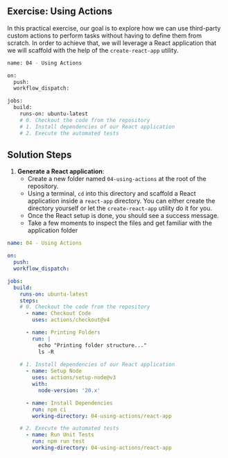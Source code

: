 

## Exercise: Using Actions
In this practical exercise, our goal is to explore how we can use third-party custom actions to perform tasks without having to define them from scratch.
In order to achieve that, we will leverage a React application that we will scaffold with the help of the `create-react-app` utility.
```sh
name: 04 - Using Actions

on:
  push:
  workflow_dispatch:

jobs:
  build:
    runs-on: ubuntu-latest
    # 0. Checkout the code from the repository
    # 1. Install dependencies of our React application
    # 2. Execute the automated tests
```

## Solution Steps
1. **Generate a React application**:
   - Create a new folder named `04-using-actions` at the root of the repository.
   - Using a terminal, `cd` into this directory and scaffold a React application inside a `react-app` directory. You can either create the directory yourself or let the `create-react-app` utility do it for you.
   - Once the React setup is done, you should see a success message.
   - Take a few moments to inspect the files and get familiar with the application folder

```yaml
name: 04 - Using Actions

on:
  push:
  workflow_dispatch:

jobs:
  build:
    runs-on: ubuntu-latest
    steps:
    # 0. Checkout the code from the repository
      - name: Checkout Code
        uses: actions/checkout@v4

      - name: Printing Folders
        run: |
          echo "Printing folder structure..."
          ls -R
    
    # 1. Install dependencies of our React application
      - name: Setup Node
        uses: actions/setup-node@v3
        with:
          node-version: '20.x'

      - name: Install Dependencies
        run: npm ci
        working-directory: 04-using-actions/react-app

    # 2. Execute the automated tests
      - name: Run Unit Tests
        run: npm run test
        working-directory: 04-using-actions/react-app
```